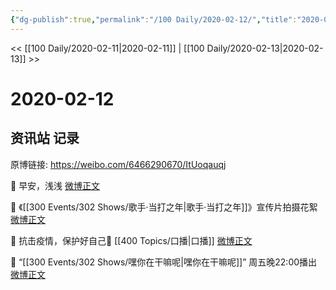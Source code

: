```yaml
---
{"dg-publish":true,"permalink":"/100 Daily/2020-02-12/","title":"2020-02-12","created":"2023-04-02T20:54:26.552+08:00","updated":"2023-04-02T20:55:07.737+08:00"}
---
```



<< [[100 Daily/2020-02-11\|2020-02-11]] | [[100 Daily/2020-02-13\|2020-02-13]] >>

# 2020-02-12

## 资讯站 记录

原博链接: https://weibo.com/6466290670/ItUoqauqj

🌅 早安，浅浅
[微博正文](https://m.weibo.cn/6466290670/4471062626063912)

🌸 《[[300 Events/302 Shows/歌手·当打之年\|歌手·当打之年]]》宣传片拍摄花絮
[微博正文](https://m.weibo.cn/6466290670/4471083304359949)

💪 抗击疫情，保护好自己🙏 [[400 Topics/口播\|口播]]
[微博正文](https://m.weibo.cn/6466290670/4471177135389418)

🤳 “[[300 Events/302 Shows/嘿你在干嘛呢\|嘿你在干嘛呢]]” 周五晚22:00播出
[微博正文](https://m.weibo.cn/6466290670/4471250380480556)
